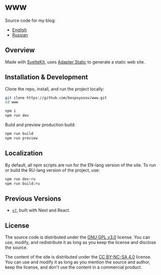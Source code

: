 # www

Source code for my blog:

- [English](https://bespoyasov.me)
- [Russian](https://bespoyasov.ru)

## Overview

Made with [SvelteKit](https://kit.svelte.dev), uses [Adapter Static](https://kit.svelte.dev/docs/adapter-static) to generate a static web site.

## Installation & Development

Clone the repo, install, and run the project locally:

```sh
git clone https://github.com/bespoyasov/www.git
cd www

npm i
npm run dev
```

Build and preview production build:

```sh
npm run build
npm run preview
```

## Localization

By default, all npm scripts are run for the EN-lang version of the site. To run or build the RU-lang version of the project, use:

```sh
npm run dev:ru
npm run build:ru
```

## Previous Versions

- [`v7`](https://github.com/bespoyasov/www/tree/www-v7), built with Next and React.

## License

The source code is distributed under the [GNU GPL v3.0](LICENSE) license. You can use, modify, and redistribute it as long as you keep the license and disclose the source.

The content of the site is distributed under the [CC BY-NC-SA 4.0](LICENSE-SA.md) license. You can use and modify it as long as you mention the source and author, keep the license, and don't use the content in a commercial product.
